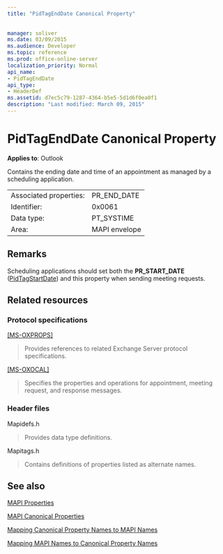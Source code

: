 ```yaml
---
title: "PidTagEndDate Canonical Property"
 
 
manager: soliver
ms.date: 03/09/2015
ms.audience: Developer
ms.topic: reference
ms.prod: office-online-server
localization_priority: Normal
api_name:
- PidTagEndDate
api_type:
- HeaderDef
ms.assetid: d7ec5c79-1287-4364-b5e5-5d1d6f0ea0f1
description: "Last modified: March 09, 2015"
---
```


# PidTagEndDate Canonical Property

  
  
**Applies to**: Outlook 
  
Contains the ending date and time of an appointment as managed by a scheduling application. 
  
|||
|:-----|:-----|
|Associated properties:  <br/> |PR_END_DATE  <br/> |
|Identifier:  <br/> |0x0061  <br/> |
|Data type:  <br/> |PT_SYSTIME  <br/> |
|Area:  <br/> |MAPI envelope  <br/> |
   
## Remarks

Scheduling applications should set both the **PR_START_DATE** ([PidTagStartDate](pidtagstartdate-canonical-property.md)) and this property when sending meeting requests. 
  
## Related resources

### Protocol specifications

[[MS-OXPROPS]](http://msdn.microsoft.com/library/f6ab1613-aefe-447d-a49c-18217230b148%28Office.15%29.aspx)
  
> Provides references to related Exchange Server protocol specifications.
    
[[MS-OXOCAL]](http://msdn.microsoft.com/library/09861fde-c8e4-4028-9346-e7c214cfdba1%28Office.15%29.aspx)
  
> Specifies the properties and operations for appointment, meeting request, and response messages.
    
### Header files

Mapidefs.h
  
> Provides data type definitions.
    
Mapitags.h
  
> Contains definitions of properties listed as alternate names.
    
## See also



[MAPI Properties](mapi-properties.md)
  
[MAPI Canonical Properties](mapi-canonical-properties.md)
  
[Mapping Canonical Property Names to MAPI Names](mapping-canonical-property-names-to-mapi-names.md)
  
[Mapping MAPI Names to Canonical Property Names](mapping-mapi-names-to-canonical-property-names.md)

